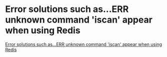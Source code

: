 # Error solutions such as...ERR unknown command 'iscan' appear when using Redis
[Error solutions such as...ERR unknown command 'iscan' appear when using Redis](https://aiwithcloud.com/2022/09/15/error_solutions_such_as-err_unknown_command_iscan_appear_when_using_redis/)